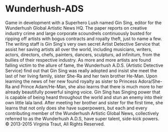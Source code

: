 # Wunderhush-ADS
Game in development with a Superhero Lush named Gin Sing, editor for the Wunderhush Global Artistic News HQ. The paper reports on creative industry crime and large corporate scoundrels continuously busted for ripping off artists with bogus contracts and royalty theft, just to name a few. The writing staff is Gin Sing's very own secret Artist Detective Service that assist her saving artists all over the world, including musicians, writers, actors, directors, chefs, painters, dancers, sculpturs, ad infinitum, from the bullies of their respective industry. As more and more artists are found falling victim to the allure of fame, the Wunderhush A.D.S. (Artistic Detective Service) find out that Gin Sing was really adopted and insist she meet the last of her living family, sister She-Ra and her twin brother He-Man. Upon learning the news of her new found royalty as sister to Princess Adora/She-Ra and Prince Adam/He-Man, she also learns that there is much more to her already beautifully powerful singing voice. Gin Sing has Singing power that is capable of being heard throughout the world and stun an enemy into their own little lala land. After meeting her brother and sister for the first time, she learns that not only does she have superpowers, but each and every contributing member of the Wunderhush Artistic Global News, collectively referred to as the Wunderhush A.D.S, have super talent, side-kick powers. © 2013-2015 Virginia Traut, All Rights Reserved.
